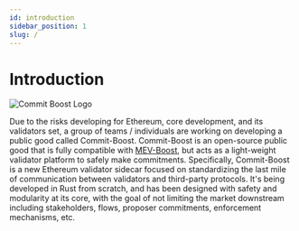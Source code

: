 ```yaml
---
id: introduction
sidebar_position: 1
slug: /
---
```


# Introduction

![Commit Boost Logo](/img/logo.jpg)

Due to the risks developing for Ethereum, core development, and its validators set, a group of teams / individuals are working on developing a public good called Commit-Boost. Commit-Boost is an open-source public good that is fully compatible with [MEV-Boost](https://github.com/flashbots/mev-boost), but acts as a light-weight validator platform to safely make commitments. Specifically, Commit-Boost is a new Ethereum validator sidecar focused on standardizing the last mile of communication between validators and third-party protocols. It's being developed in Rust from scratch, and has been designed with safety and modularity at its core, with the goal of not limiting the market downstream including stakeholders, flows, proposer commitments, enforcement mechanisms, etc.
